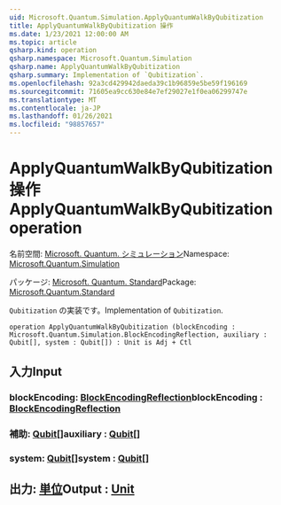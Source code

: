 ```yaml
---
uid: Microsoft.Quantum.Simulation.ApplyQuantumWalkByQubitization
title: ApplyQuantumWalkByQubitization 操作
ms.date: 1/23/2021 12:00:00 AM
ms.topic: article
qsharp.kind: operation
qsharp.namespace: Microsoft.Quantum.Simulation
qsharp.name: ApplyQuantumWalkByQubitization
qsharp.summary: Implementation of `Qubitization`.
ms.openlocfilehash: 92a3cd429942daeda39c1b96859e5be59f196169
ms.sourcegitcommit: 71605ea9cc630e84e7ef29027e1f0ea06299747e
ms.translationtype: MT
ms.contentlocale: ja-JP
ms.lasthandoff: 01/26/2021
ms.locfileid: "98857657"
---
```

# <a name="applyquantumwalkbyqubitization-operation"></a><span data-ttu-id="3401d-102">ApplyQuantumWalkByQubitization 操作</span><span class="sxs-lookup"><span data-stu-id="3401d-102">ApplyQuantumWalkByQubitization operation</span></span>

<span data-ttu-id="3401d-103">名前空間: [Microsoft. Quantum. シミュレーション](xref:Microsoft.Quantum.Simulation)</span><span class="sxs-lookup"><span data-stu-id="3401d-103">Namespace: [Microsoft.Quantum.Simulation](xref:Microsoft.Quantum.Simulation)</span></span>

<span data-ttu-id="3401d-104">パッケージ: [Microsoft. Quantum. Standard](https://nuget.org/packages/Microsoft.Quantum.Standard)</span><span class="sxs-lookup"><span data-stu-id="3401d-104">Package: [Microsoft.Quantum.Standard](https://nuget.org/packages/Microsoft.Quantum.Standard)</span></span>


<span data-ttu-id="3401d-105">`Qubitization` の実装です。</span><span class="sxs-lookup"><span data-stu-id="3401d-105">Implementation of `Qubitization`.</span></span>

```qsharp
operation ApplyQuantumWalkByQubitization (blockEncoding : Microsoft.Quantum.Simulation.BlockEncodingReflection, auxiliary : Qubit[], system : Qubit[]) : Unit is Adj + Ctl
```


## <a name="input"></a><span data-ttu-id="3401d-106">入力</span><span class="sxs-lookup"><span data-stu-id="3401d-106">Input</span></span>

### <a name="blockencoding--blockencodingreflection"></a><span data-ttu-id="3401d-107">blockEncoding: [BlockEncodingReflection](xref:Microsoft.Quantum.Simulation.BlockEncodingReflection)</span><span class="sxs-lookup"><span data-stu-id="3401d-107">blockEncoding : [BlockEncodingReflection](xref:Microsoft.Quantum.Simulation.BlockEncodingReflection)</span></span>




### <a name="auxiliary--qubit"></a><span data-ttu-id="3401d-108">補助: [Qubit](xref:microsoft.quantum.lang-ref.qubit)[]</span><span class="sxs-lookup"><span data-stu-id="3401d-108">auxiliary : [Qubit](xref:microsoft.quantum.lang-ref.qubit)[]</span></span>




### <a name="system--qubit"></a><span data-ttu-id="3401d-109">system: [Qubit](xref:microsoft.quantum.lang-ref.qubit)[]</span><span class="sxs-lookup"><span data-stu-id="3401d-109">system : [Qubit](xref:microsoft.quantum.lang-ref.qubit)[]</span></span>





## <a name="output--unit"></a><span data-ttu-id="3401d-110">出力: [単位](xref:microsoft.quantum.lang-ref.unit)</span><span class="sxs-lookup"><span data-stu-id="3401d-110">Output : [Unit](xref:microsoft.quantum.lang-ref.unit)</span></span>

